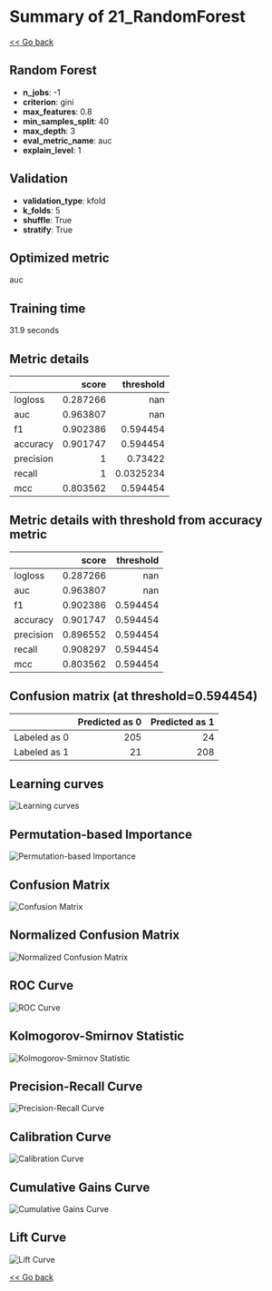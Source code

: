 # Summary of 21_RandomForest

[<< Go back](../README.md)


## Random Forest
- **n_jobs**: -1
- **criterion**: gini
- **max_features**: 0.8
- **min_samples_split**: 40
- **max_depth**: 3
- **eval_metric_name**: auc
- **explain_level**: 1

## Validation
 - **validation_type**: kfold
 - **k_folds**: 5
 - **shuffle**: True
 - **stratify**: True

## Optimized metric
auc

## Training time

31.9 seconds

## Metric details
|           |    score |   threshold |
|:----------|---------:|------------:|
| logloss   | 0.287266 | nan         |
| auc       | 0.963807 | nan         |
| f1        | 0.902386 |   0.594454  |
| accuracy  | 0.901747 |   0.594454  |
| precision | 1        |   0.73422   |
| recall    | 1        |   0.0325234 |
| mcc       | 0.803562 |   0.594454  |


## Metric details with threshold from accuracy metric
|           |    score |   threshold |
|:----------|---------:|------------:|
| logloss   | 0.287266 |  nan        |
| auc       | 0.963807 |  nan        |
| f1        | 0.902386 |    0.594454 |
| accuracy  | 0.901747 |    0.594454 |
| precision | 0.896552 |    0.594454 |
| recall    | 0.908297 |    0.594454 |
| mcc       | 0.803562 |    0.594454 |


## Confusion matrix (at threshold=0.594454)
|              |   Predicted as 0 |   Predicted as 1 |
|:-------------|-----------------:|-----------------:|
| Labeled as 0 |              205 |               24 |
| Labeled as 1 |               21 |              208 |

## Learning curves
![Learning curves](learning_curves.png)

## Permutation-based Importance
![Permutation-based Importance](permutation_importance.png)
## Confusion Matrix

![Confusion Matrix](confusion_matrix.png)


## Normalized Confusion Matrix

![Normalized Confusion Matrix](confusion_matrix_normalized.png)


## ROC Curve

![ROC Curve](roc_curve.png)


## Kolmogorov-Smirnov Statistic

![Kolmogorov-Smirnov Statistic](ks_statistic.png)


## Precision-Recall Curve

![Precision-Recall Curve](precision_recall_curve.png)


## Calibration Curve

![Calibration Curve](calibration_curve_curve.png)


## Cumulative Gains Curve

![Cumulative Gains Curve](cumulative_gains_curve.png)


## Lift Curve

![Lift Curve](lift_curve.png)



[<< Go back](../README.md)
